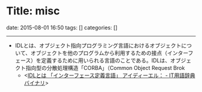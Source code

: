 Title: misc
==========
date: 2015-08-01 16:50
tags: []
categories: []
- - -
* IDLとは、オブジェクト指向プログラミング言語におけるオブジェクトについて、オブジェクトを他のプログラムから利用するための接点（インターフェース）を定義するために用いられる言語のことである。IDLは、オブジェクト指向型の分散処理構造「CORBA」（Common Object Request Brok
	* <[IDLとは 「インターフェース定義言語」 アイディーエル： - IT用語辞典バイナリ](http://www.sophia-it.com/content/IDL)>

